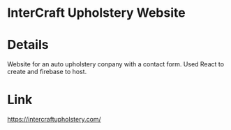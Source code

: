 # InterCraft Upholstery Website

# Details

Website for an auto upholstery conpany with a contact form. Used React to create and firebase to host. 

# Link

https://intercraftupholstery.com/

